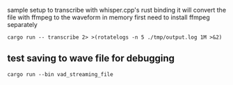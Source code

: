 sample setup to transcribe with whisper.cpp's rust binding
it will convert the file with ffmpeg to the waveform in memory first
need to install ffmpeg separately
```
cargo run -- transcribe 2> >(rotatelogs -n 5 ./tmp/output.log 1M >&2)
```

## test saving to wave file for debugging

```
cargo run --bin vad_streaming_file
```